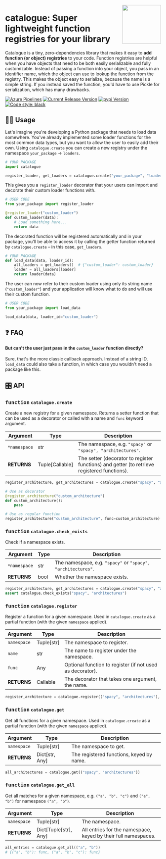 <a href="https://explosion.ai"><img src="https://explosion.ai/assets/img/logo.svg" width="125" height="125" align="right" /></a>

# catalogue: Super lightweight function registries for your library

Catalogue is a tiny, zero-dependencies library that makes it easy to **add
function (or object) registries** to your code. Function registries are helpful
when you have objects that need to be both easily serializable and fully
customizable. Instead of passing a function into your object, you pass in an
identifier name, which the object can use to lookup the function from the
registry. This makes the object easy to serialize, because the name is a simple
string. If you instead saved the function, you'd have to use Pickle for
serialization, which has many drawbacks.

[![Azure Pipelines](https://img.shields.io/azure-devops/build/explosion-ai/public/14/master.svg?logo=azure-pipelines&style=flat-square&label=build)](https://dev.azure.com/explosion-ai/public/_build?definitionId=14)
[![Current Release Version](https://img.shields.io/github/v/release/explosion/catalogue.svg?style=flat-square&include_prereleases&logo=github)](https://github.com/explosion/catalogue/releases)
[![pypi Version](https://img.shields.io/pypi/v/catalogue.svg?style=flat-square&logo=pypi&logoColor=white)](https://pypi.org/project/catalogue/)
[![Code style: black](https://img.shields.io/badge/code%20style-black-000000.svg?style=flat-square)](https://github.com/ambv/black)

## 👩‍💻 Usage

Let's imagine you're developing a Python package that needs to load data
somewhere. You've already implemented some loader functions for the most common
data types, but you want to allow the user to easily add their own. Using
`catalogue.create` you can create a new registry under the namespace
`your_package` &rarr; `loaders`.

```python
# YOUR PACKAGE
import catalogue

register_loader, get_loaders = catalogue.create("your_package", "loaders")
```

This gives you a `register_loader` decorator that your users can import and
decorate their custom loader functions with.

```python
# USER CODE
from your_package import register_loader

@register_loader("custom_loader")
def custom_loader(data):
    # Load something here...
    return data
```

The decorated function will be registered automatically and in your package,
you'll be able to access it by calling the getter function returned by
`catalogue.create` – in this case, `get_loaders`.

```python
# YOUR PACKAGE
def load_data(data, loader_id):
    all_loaders = get_loaders()  # {"custom_loader": custom_loader}
    loader = all_loaders[loader]
    return loader(data)
```

The user can now refer to their custom loader using only its string name
(`"custom_loader"`) and your application will know what to do and will use their
custom function.

```python
# USER CODE
from your_package import load_data

load_data(data, loader_id="custom_loader")
```

## ❓ FAQ

#### But can't the user just pass in the `custom_loader` function directly?

Sure, that's the more classic callback approach. Instead of a string ID,
`load_data` could also take a function, in which case you wouldn't need a
package like this.

## 🎛 API

### <kbd>function</kbd> `catalogue.create`

Create a new registry for a given namespace. Returns a setter function that can
be used as a decorator or called with a name and `func` keyword argument.

| Argument     | Type            | Description                                                                                 |
| ------------ | --------------- | ------------------------------------------------------------------------------------------- |
| `*namespace` | str             | The namespace, e.g. `"spacy"` or `"spacy", "architectures"`.                                |
| **RETURNS**  | Tuple[Callable] | The setter (decorator to register functions) and getter (to retrieve registered functions). |

```python
register_architecture, get_architectures = catalogue.create("spacy", "architectures")

# Use as decorator
@register_architecture("custom_architecture")
def custom_architecture():
    pass

# Use as regular function
register_architecture("custom_architecture", func=custom_architecture)
```

### <kbd>function</kbd> `catalogue.check_exists`

Check if a namespace exists.

| Argument     | Type | Description                                                  |
| ------------ | ---- | ------------------------------------------------------------ |
| `*namespace` | str  | The namespace, e.g. `"spacy"` or `"spacy", "architectures"`. |
| **RETURNS**  | bool | Whether the namespace exists.                                |

```python
register_architecture, get_architectures = catalogue.create("spacy", "architectures")
assert catalogue.check_exists("spacy", "architectures")
```

### <kbd>function</kbd> `catalogue.register`

Register a function for a given namespace. Used in `catalogue.create` as a
partial function (with the given `namespace` applied).

| Argument    | Type       | Description                                               |
| ----------- | ---------- | --------------------------------------------------------- |
| `namespace` | Tuple[str] | The namespace to register.                                |
| `name`      | str        | The name to register under the namespace.                 |
| `func`      | Any        | Optional function to register (if not used as decorator). |
| **RETURNS** | Callable   | The decorator that takes one argument, the name.          |

```python
register_architecture = catalogue.register(("spacy", "architectures"), "my_custom_architecture")

```

### <kbd>function</kbd> `catalogue.get`

Get all functions for a given namespace. Used in `catalogue.create` as a partial
function (with the given `namespace` applied).

| Argument    | Type           | Description                              |
| ----------- | -------------- | ---------------------------------------- |
| `namespace` | Tuple[str]     | The namespace to get.                    |
| **RETURNS** | Dict[str, Any] | The registered functions, keyed by name. |

```python
all_architectures = catalogue.get(("spacy", "architectures"))
```

### <kbd>function</kbd> `catalogue.get_all`

Get all matches for a given namespace, e.g. `("a", "b", "c")` and `("a", "b")`
for namespace `("a", "b")`.

| Argument    | Type                  | Description                                                    |
| ----------- | --------------------- | -------------------------------------------------------------- |
| `namespace` | Tuple[str]            | The namespace.                                                 |
| **RETURNS** | Dict[Tuple[str], Any] | All entries for the namespace, keyed by their full namespaces. |

```python
all_entries = catalogue.get_all(("a", "b"))
# {("a", "b"): func, ("a", "b", "c"): func}
```
